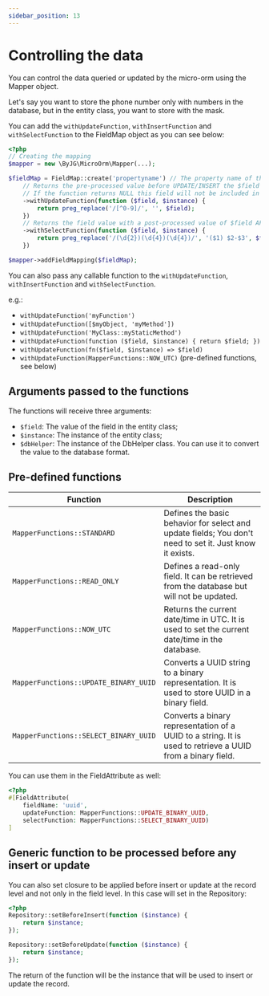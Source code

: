 ```yaml
---
sidebar_position: 13
---
```


# Controlling the data

You can control the data queried or updated by the micro-orm using the Mapper object.

Let's say you want to store the phone number only with numbers in the database, 
but in the entity class, you want to store with the mask.

You can add the `withUpdateFunction`, `withInsertFunction` and `withSelectFunction` to the FieldMap object
as you can see below:


```php
<?php
// Creating the mapping
$mapper = new \ByJG\MicroOrm\Mapper(...);

$fieldMap = FieldMap::create('propertyname') // The property name of the entity class
    // Returns the pre-processed value before UPDATE/INSERT the $field name
    // If the function returns NULL this field will not be included in the UPDATE/INSERT
    ->withUpdateFunction(function ($field, $instance) {
        return preg_replace('/[^0-9]/', '', $field);
    })
    // Returns the field value with a post-processed value of $field AFTER query from DB
    ->withSelectFunction(function ($field, $instance) {
        return preg_replace('/(\d{2})(\d{4})(\d{4})/', '($1) $2-$3', $field);
    })

$mapper->addFieldMapping($fieldMap);
```

You can also pass any callable function to the `withUpdateFunction`, `withInsertFunction` and `withSelectFunction`.

e.g.:

- `withUpdateFunction('myFunction')`
- `withUpdateFunction([$myObject, 'myMethod'])`
- `withUpdateFunction('MyClass::myStaticMethod')`
- `withUpdateFunction(function ($field, $instance) { return $field; })`
- `withUpdateFunction(fn($field, $instance) => $field)`
- `withUpdateFunction(MapperFunctions::NOW_UTC)` (pre-defined functions, see below)

## Arguments passed to the functions

The functions will receive three arguments:

- `$field`: The value of the field in the entity class;
- `$instance`: The instance of the entity class;
- `$dbHelper`: The instance of the DbHelper class. You can use it to convert the value to the database format.

## Pre-defined functions

| Function                              | Description                                                                                                |
|---------------------------------------|------------------------------------------------------------------------------------------------------------|
| `MapperFunctions::STANDARD`           | Defines the basic behavior for select and update fields; You don't need to set it. Just know it exists.    |
| `MapperFunctions::READ_ONLY`          | Defines a read-only field. It can be retrieved from the database but will not be updated.                  |
| `MapperFunctions::NOW_UTC`            | Returns the current date/time in UTC. It is used to set the current date/time in the database.             |
| `MapperFunctions::UPDATE_BINARY_UUID` | Converts a UUID string to a binary representation. It is used to store UUID in a binary field.             |
| `MapperFunctions::SELECT_BINARY_UUID` | Converts a binary representation of a UUID to a string. It is used to retrieve a UUID from a binary field. |

You can use them in the FieldAttribute as well:

```php 
<?php
#[FieldAttribute(
    fieldName: 'uuid',
    updateFunction: MapperFunctions::UPDATE_BINARY_UUID,
    selectFunction: MapperFunctions::SELECT_BINARY_UUID)
]
```

## Generic function to be processed before any insert or update

You can also set closure to be applied before insert or update at the record level and not only in the field level.
In this case will set in the Repository:

```php
<?php
Repository::setBeforeInsert(function ($instance) {
    return $instance;
});

Repository::setBeforeUpdate(function ($instance) {
    return $instance;
});
```

The return of the function will be the instance that will be used to insert or update the record.


